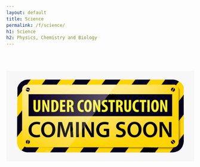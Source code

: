 ```yaml
---
layout: default
title: Science
permalink: /f/science/
h1: Science
h2: Physics, Chemistry and Biology
---
```


<img class="center" src="/images/ComingSoon.png" style="width:600px; padding-top:50px;">
